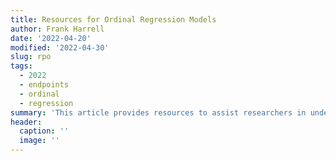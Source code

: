 ```yaml
--- 
title: Resources for Ordinal Regression Models
author: Frank Harrell
date: '2022-04-20'
modified: '2022-04-30'
slug: rpo
tags:
  - 2022
  - endpoints
  - ordinal
  - regression
summary: 'This article provides resources to assist researchers in understanding and using ordinal regression models, and provides arguments for their wider use.'
header:
  caption: ''
  image: ''
---
```

